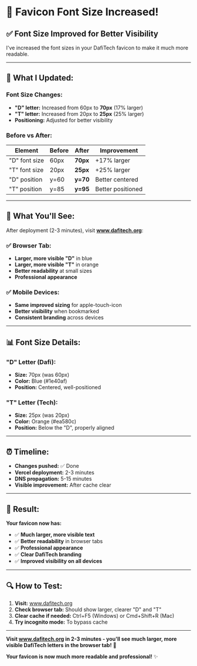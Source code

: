 # 📏 Favicon Font Size Increased!

## ✅ **Font Size Improved for Better Visibility**

I've increased the font sizes in your DafiTech favicon to make it much more readable.

---

## 🔧 **What I Updated:**

### **Font Size Changes:**
- **"D" letter:** Increased from 60px to **70px** (17% larger)
- **"T" letter:** Increased from 20px to **25px** (25% larger)
- **Positioning:** Adjusted for better visibility

### **Before vs After:**
| Element | Before | After | Improvement |
|---------|--------|-------|-------------|
| "D" font size | 60px | **70px** | +17% larger |
| "T" font size | 20px | **25px** | +25% larger |
| "D" position | y=60 | **y=70** | Better centered |
| "T" position | y=85 | **y=95** | Better positioned |

---

## 🎯 **What You'll See:**

After deployment (2-3 minutes), visit **www.dafitech.org**:

### ✅ **Browser Tab:**
- **Larger, more visible "D"** in blue
- **Larger, more visible "T"** in orange
- **Better readability** at small sizes
- **Professional appearance**

### ✅ **Mobile Devices:**
- **Same improved sizing** for apple-touch-icon
- **Better visibility** when bookmarked
- **Consistent branding** across devices

---

## 📊 **Font Size Details:**

### **"D" Letter (Dafi):**
- **Size:** 70px (was 60px)
- **Color:** Blue (#1e40af)
- **Position:** Centered, well-positioned

### **"T" Letter (Tech):**
- **Size:** 25px (was 20px)
- **Color:** Orange (#ea580c)
- **Position:** Below the "D", properly aligned

---

## ⏰ **Timeline:**

- **Changes pushed:** ✅ Done
- **Vercel deployment:** 2-3 minutes
- **DNS propagation:** 5-15 minutes
- **Visible improvement:** After cache clear

---

## 🎉 **Result:**

**Your favicon now has:**
- ✅ **Much larger, more visible text**
- ✅ **Better readability** in browser tabs
- ✅ **Professional appearance**
- ✅ **Clear DafiTech branding**
- ✅ **Improved visibility on all devices**

---

## 🔍 **How to Test:**

1. **Visit:** www.dafitech.org
2. **Check browser tab:** Should show larger, clearer "D" and "T"
3. **Clear cache if needed:** Ctrl+F5 (Windows) or Cmd+Shift+R (Mac)
4. **Try incognito mode:** To bypass cache

---

**Visit www.dafitech.org in 2-3 minutes - you'll see much larger, more visible DafiTech letters in the browser tab!** 🚀

**Your favicon is now much more readable and professional!** ✨
